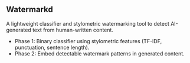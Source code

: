 ## Watermarkd
A lightweight classifier and stylometric watermarking tool to detect AI-generated text from human-written content.
+ Phase 1: Binary classifier using stylometric features (TF-IDF, punctuation, sentence length).
+ Phase 2: Embed detectable watermark patterns in generated content.
